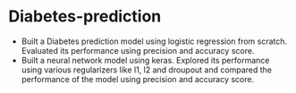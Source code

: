 # Diabetes-prediction
- Built a Diabetes prediction model using logistic regression from scratch. Evaluated its performance using precision and accuracy score. 
- Built a neural network model using keras. Explored its performance using various regularizers like l1, l2 and droupout and compared the performance of the model 
using precision and accuracy score.
